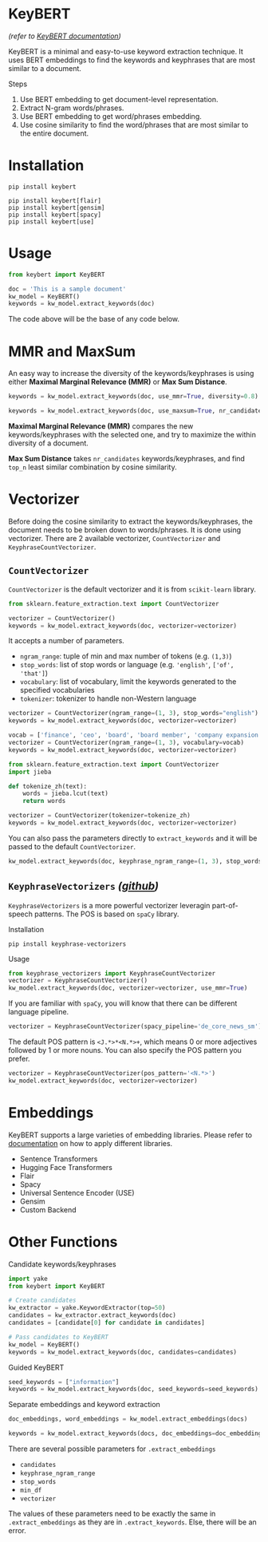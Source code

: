 # KeyBERT
*(refer to [KeyBERT documentation](https://maartengr.github.io/KeyBERT/index.html))*

KeyBERT is a minimal and easy-to-use keyword extraction technique. It uses BERT embeddings to find the keywords and keyphrases that are most similar to a document.

Steps
1. Use BERT embedding to get document-level representation.
2. Extract N-gram words/phrases.
3. Use BERT embedding to get word/phrases embedding.
4. Use cosine similarity to find the word/phrases that are most similar to the entire document.


# Installation
``` shell
pip install keybert
```

``` shell
pip install keybert[flair]
pip install keybert[gensim]
pip install keybert[spacy]
pip install keybert[use]
```

# Usage
``` python
from keybert import KeyBERT

doc = 'This is a sample document'
kw_model = KeyBERT()
keywords = kw_model.extract_keywords(doc)
```

The code above will be the base of any code below.

# MMR and MaxSum
An easy way to increase the diversity of the keywords/keyphrases is using either **Maximal Marginal Relevance (MMR)** or **Max Sum Distance**.
``` python
keywords = kw_model.extract_keywords(doc, use_mmr=True, diversity=0.8)
```

``` python
keywords = kw_model.extract_keywords(doc, use_maxsum=True, nr_candidates=20, top_n=5)
```

**Maximal Marginal Relevance (MMR)** compares the new keywords/keyphrases with the selected one, and try to maximize the within diversity of a document.

**Max Sum Distance** takes `nr_candidates` keywords/keyphrases, and find `top_n` least similar combination by cosine similarity.


# Vectorizer
Before doing the cosine similarity to extract the keywords/keyphrases, the document needs to be broken down to words/phrases. It is done using vectorizer. There are 2 available vectorizer, `CountVectorizer` and `KeyphraseCountVectorizer`.


## `CountVectorizer`
`CountVectorizer` is the default vectorizer and it is from `scikit-learn` library.
``` python
from sklearn.feature_extraction.text import CountVectorizer

vectorizer = CountVectorizer()
keywords = kw_model.extract_keywords(doc, vectorizer=vectorizer)
```

It accepts a number of parameters.
- `ngram_range`: tuple of min and max number of tokens (e.g. `(1,3)`)
- `stop_words`: list of stop words or language (e.g. `'english'`, `['of', 'that']`)
- `vocabulary`: list of vocabulary, limit the keywords generated to the specified vocabularies 
- `tokenizer`: tokenizer to handle non-Western language

``` python
vectorizer = CountVectorizer(ngram_range=(1, 3), stop_words="english")
keywords = kw_model.extract_keywords(doc, vectorizer=vectorizer)
```

``` python
vocab = ['finance', 'ceo', 'board', 'board member', 'company expansion strategy']
vectorizer = CountVectorizer(ngram_range=(1, 3), vocabulary=vocab)
keywords = kw_model.extract_keywords(doc, vectorizer=vectorizer)
```

``` python
from sklearn.feature_extraction.text import CountVectorizer
import jieba

def tokenize_zh(text):
    words = jieba.lcut(text)
    return words

vectorizer = CountVectorizer(tokenizer=tokenize_zh)
keywords = kw_model.extract_keywords(doc, vectorizer=vectorizer)
```

You can also pass the parameters directly to `extract_keywords` and it will be passed to the default `CountVectorizer`.
``` python
kw_model.extract_keywords(doc, keyphrase_ngram_range=(1, 3), stop_words='english'
```

## `KeyphraseVectorizers` *([github](https://github.com/TimSchopf/KeyphraseVectorizers))*

`KeyphraseVectorizers` is a more powerful vectorizer leveragin part-of-speech patterns. The POS is based on `spaCy` library.

Installation
``` shell
pip install keyphrase-vectorizers
```

Usage
``` python
from keyphrase_vectorizers import KeyphraseCountVectorizer
vectorizer = KeyphraseCountVectorizer()
kw_model.extract_keywords(doc, vectorizer=vectorizer, use_mmr=True)
```

If you are familiar with `spaCy`, you will know that there can be different language pipeline.
``` python
vectorizer = KeyphraseCountVectorizer(spacy_pipeline='de_core_news_sm')
```

The default POS pattern is `<J.*>*<N.*>+`, which means 0 or more adjectives followed by 1 or more nouns. You can also specify the POS pattern you prefer.

``` python
vectorizer = KeyphraseCountVectorizer(pos_pattern='<N.*>')
kw_model.extract_keywords(doc, vectorizer=vectorizer)
```

# Embeddings
KeyBERT supports a large varieties of embedding libraries. Please refer to [documentation](https://maartengr.github.io/KeyBERT/guides/embeddings.html) on how to apply different libraries.
- Sentence Transformers
- Hugging Face Transformers
- Flair
- Spacy
- Universal Sentence Encoder (USE)
- Gensim
- Custom Backend

# Other Functions
Candidate keywords/keyphrases
``` python
import yake
from keybert import KeyBERT

# Create candidates
kw_extractor = yake.KeywordExtractor(top=50)
candidates = kw_extractor.extract_keywords(doc)
candidates = [candidate[0] for candidate in candidates]

# Pass candidates to KeyBERT
kw_model = KeyBERT()
keywords = kw_model.extract_keywords(doc, candidates=candidates)
```

Guided KeyBERT
``` python
seed_keywords = ["information"]
keywords = kw_model.extract_keywords(doc, seed_keywords=seed_keywords)
```

Separate embeddings and keyword extraction
``` python
doc_embeddings, word_embeddings = kw_model.extract_embeddings(docs)

keywords = kw_model.extract_keywords(docs, doc_embeddings=doc_embeddings, word_embeddings=word_embeddings)
```

There are several possible parameters for `.extract_embeddings`
- `candidates`
- `keyphrase_ngram_range`
- `stop_words`
- `min_df`
- `vectorizer`

The values of these parameters need to be exactly the same in `.extract_embeddings` as they are in `.extract_keywords`. Else, there will be an error.
